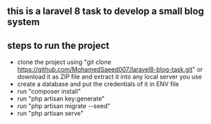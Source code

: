 ## this is a laravel 8 task to develop a small blog system

## steps to run the project
- clone the project using "git clone https://github.com/MohamedSaeed007/laravel8-blog-task.git" or download it as ZIP file and extract it into any local server you use
- create a database and put the credentials of it in ENV file
- run "composer install"
- run "php artisan key:generate"
- run "php artisan migrate --seed"
- run "php artisan serve"
